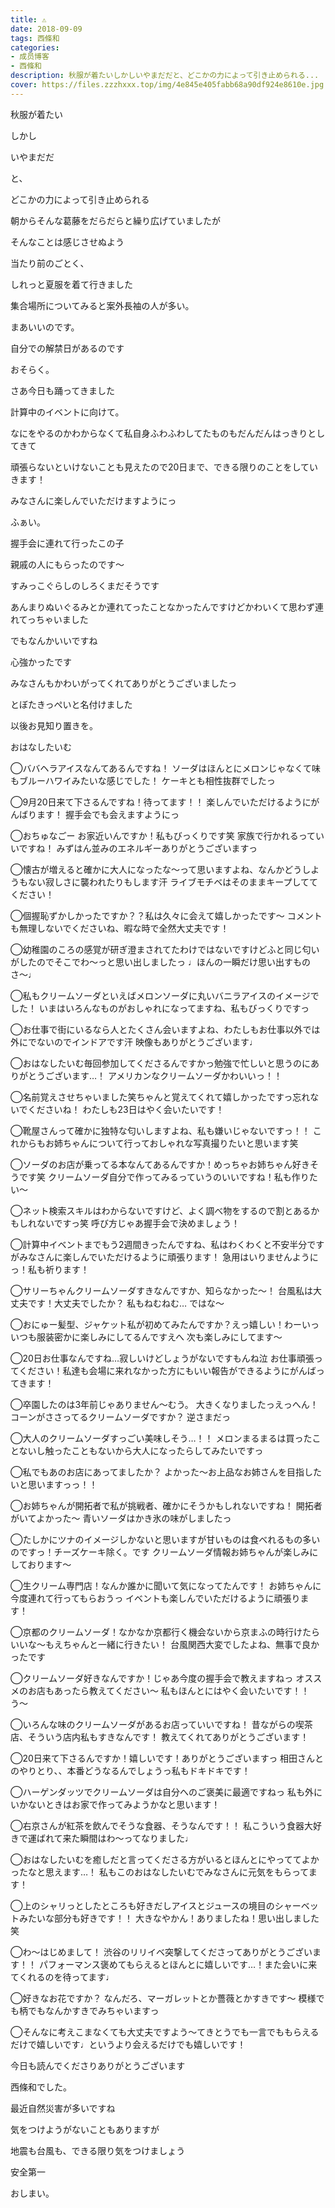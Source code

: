 ```yaml
---
title: ⚠︎
date: 2018-09-09
tags: 西條和
categories: 
- 成员博客
- 西條和
description: 秋服が着たいしかしいやまだだと、どこかの力によって引き止められる...
cover: https://files.zzzhxxx.top/img/4e845e405fabb68a90df924e8610e.jpg 
---
```















秋服が着たい










しかし














いやまだだ




と、












どこかの力によって引き止められる












朝からそんな葛藤をだらだらと繰り広げていましたが









そんなことは感じさせぬよう














当たり前のごとく、




しれっと夏服を着て行きました














集合場所についてみると案外長袖の人が多い。






















まあいいのです。















自分での解禁日があるのです














おそらく。

















さあ今日も踊ってきました











計算中のイベントに向けて。











なにをやるのかわからなくて私自身ふわふわしてたものもだんだんはっきりとしてきて










頑張らないといけないことも見えたので20日まで、できる限りのことをしていきます！












みなさんに楽しんでいただけますようにっ










ふぁい。












握手会に連れて行ったこの子












親戚の人にもらったのです〜











すみっこぐらしのしろくまだそうです










あんまりぬいぐるみとか連れてったことなかったんですけどかわいくて思わず連れてっちゃいました











でもなんかいいですね











心強かったです















みなさんもかわいがってくれてありがとうございましたっ
















とぼたきっぺいと名付けました











以後お見知り置きを。











おはなしたいむ



◯ババヘラアイスなんてあるんですね！
ソーダはほんとにメロンじゃなくて味もブルーハワイみたいな感じでした！
ケーキとも相性抜群でしたっ





◯9月20日来て下さるんですね！待ってます！！
楽しんでいただけるようにがんばります！
握手会でも会えますようにっ






◯おちゅなごー
お家近いんですか！私もびっくりです笑
家族で行かれるっていいですね！
みずはん並みのエネルギーありがとうございますっ






◯懐古が増えると確かに大人になったな〜って思いますよね、なんかどうしようもない寂しさに襲われたりもします汗
ライブモチベはそのままキープしててください！






◯個握恥ずかしかったですか？？私は久々に会えて嬉しかったです〜
コメントも無理しないでくださいね、暇な時で全然大丈夫です！






◯幼稚園のころの感覚が研ぎ澄まされてたわけではないですけどふと同じ匂いがしたのでそこでわ〜っと思い出しましたっ
♩ほんの一瞬だけ思い出すものさ〜♩







◯私もクリームソーダといえばメロンソーダに丸いバニラアイスのイメージでした！
いまはいろんなものがおしゃれになってますね、私もびっくりですっ





◯お仕事で街にいるなら人とたくさん会いますよね、わたしもお仕事以外では外にでないのでインドアです汗
映像もありがとうございます♩






◯おはなしたいむ毎回参加してくださるんですかっ勉強で忙しいと思うのにありがとうございます…！
アメリカンなクリームソーダかわいいっ！！





◯名前覚えさせちゃいました笑ちゃんと覚えてくれて嬉しかったですっ忘れないでくださいね！
わたしも23日はやく会いたいです！







◯靴屋さんって確かに独特な匂いしますよね、私も嫌いじゃないですっ！！
これからもお姉ちゃんについて行っておしゃれな写真撮りたいと思います笑








◯ソーダのお店が乗ってる本なんてあるんですか！めっちゃお姉ちゃん好きそうです笑
クリームソーダ自分で作ってみるっていうのいいですね！私も作りたい〜






◯ネット検索スキルはわからないですけど、よく調べ物をするので割とあるかもしれないですっ笑
呼び方じゃあ握手会で決めましょう！







◯計算中イベントまでもう2週間きったんですね、私はわくわくと不安半分ですがみなさんに楽しんでいただけるように頑張ります！
急用はいりませんようにっ！私も祈ります！






◯サリーちゃんクリームソーダすきなんですか、知らなかった〜！
台風私は大丈夫です！大丈夫でしたか？
私もねむねむ…
ではな〜





◯おにゅー髪型、ジャケット私が初めてみたんですか？えっ嬉しい！わーいっ
いつも服装密かに楽しみにしてるんですえへ
次も楽しみにしてます〜




◯20日お仕事なんですね…寂しいけどしょうがないですもんね泣
お仕事頑張ってください！私達も会場に来れなかった方にもいい報告ができるようにがんばってきます！





◯卒園したのは3年前じゃありません〜むう。
大きくなりましたっえっへん！
コーンがささってるクリームソーダですか？
逆さまだっ






◯大人のクリームソーダすっごい美味しそう…！！
メロンまるまるは買ったことないし触ったこともないから大人になったらしてみたいですっ






◯私でもあのお店にあってましたか？
よかった〜お上品なお姉さんを目指したいと思いますっっ！！




◯お姉ちゃんが開拓者で私が挑戦者、確かにそうかもしれないですね！
開拓者がいてよかった〜
青いソーダはかき氷の味がしましたっ







◯たしかにツナのイメージしかないと思いますが甘いものは食べれるもの多いのですっ！チーズケーキ除く。です
クリームソーダ情報お姉ちゃんが楽しみにしております〜







◯生クリーム専門店！なんか誰かに聞いて気になってたんです！
お姉ちゃんに今度連れて行ってもらおうっ
イベントも楽しんでいただけるように頑張ります！






◯京都のクリームソーダ！なかなか京都行く機会ないから京まふの時行けたらいいな〜もえちゃんと一緒に行きたい！
台風関西大変でしたよね、無事で良かったです






◯クリームソーダ好きなんですか！じゃあ今度の握手会で教えますねっ
オススメのお店もあったら教えてください〜
私もほんとにはやく会いたいです！！う〜







◯いろんな味のクリームソーダがあるお店っていいですね！
昔ながらの喫茶店、そういう店内私もすきなんです！
教えてくれてありがとうございます！






◯20日来て下さるんですか！嬉しいです！ありがとうございますっ
相田さんとのやりとり、、本番どうなるんでしょうっ私もドキドキです！







◯ハーゲンダッツでクリームソーダは自分へのご褒美に最適ですねっ
私も外にいかないときはお家で作ってみようかなと思います！







◯右京さんが紅茶を飲んでそうな食器、そうなんです！！
私こういう食器大好きで運ばれて来た瞬間はわ〜ってなりました♩







◯おはなしたいむを癒しだと言ってくださる方がいるとほんとにやっててよかったなと思えます…！
私もこのおはなしたいむでみなさんに元気をもらってます！






◯上のシャリっとしたところも好きだしアイスとジュースの境目のシャーベットみたいな部分も好きです！！
大きなやかん！ありましたね！思い出しました笑






◯わ〜はじめまして！
渋谷のリリイベ突撃してくださってありがとうございます！！
パフォーマンス褒めてもらえるとほんとに嬉しいです…！また会いに来てくれるのを待ってます♩






◯好きなお花ですか？
なんだろ、マーガレットとか薔薇とかすきです〜
模様でも柄でもなんかすきでみちゃいますっ





◯そんなに考えこまなくても大丈夫ですよう〜てきとうでも一言でももらえるだけで嬉しいです♩というより会えるだけでも嬉しいです！














今日も読んでくださりありがとうございます











西條和でした。









最近自然災害が多いですね







気をつけようがないこともありますが







地震も台風も、できる限り気をつけましょう









安全第一







おしまい。


